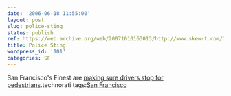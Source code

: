 ```yaml
---
date: '2006-06-18 11:55:00'
layout: post
slug: police-sting
status: publish
ref: https://web.archive.org/web/20071010163013/http://www.skew-t.com/?id=20060510191903
title: Police Sting
wordpress_id: '101'
categories: SF
---
```


San Francisco's Finest are [making sure drivers stop for pedestrians](https://web.archive.org/web/20071010163013/http://www.skew-t.com/?id=20060510191903).technorati tags:[San Francisco](http://technorati.com/tag/San%20Francisco)

